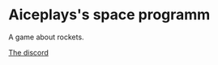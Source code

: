 # Aiceplays's space programm
A game about rockets.


<a href="https://discord.gg/wjM6Y4Uegx">The discord</a>
